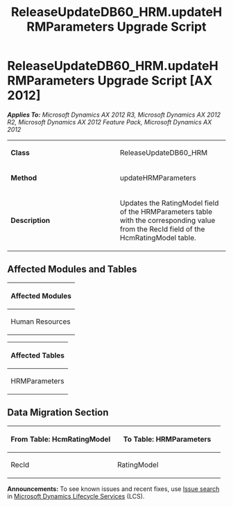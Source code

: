 ﻿---
title: ReleaseUpdateDB60_HRM.updateHRMParameters Upgrade Script
TOCTitle: ReleaseUpdateDB60_HRM.updateHRMParameters Upgrade Script
ms:assetid: 049607ba-c924-4af7-7614-3f1bba959a04
ms:mtpsurl: https://msdn.microsoft.com/en-us/library/JJ684699(v=AX.60)
ms:contentKeyID: 49706388
ms.date: 05/18/2015
mtps_version: v=AX.60
---

# ReleaseUpdateDB60\_HRM.updateHRMParameters Upgrade Script [AX 2012]


_**Applies To:** Microsoft Dynamics AX 2012 R3, Microsoft Dynamics AX 2012 R2, Microsoft Dynamics AX 2012 Feature Pack, Microsoft Dynamics AX 2012_

<table>
<colgroup>
<col style="width: 50%" />
<col style="width: 50%" />
</colgroup>
<tbody>
<tr class="odd">
<td><p><strong>Class</strong></p></td>
<td><p>ReleaseUpdateDB60_HRM</p></td>
</tr>
<tr class="even">
<td><p><strong>Method</strong></p></td>
<td><p>updateHRMParameters</p></td>
</tr>
<tr class="odd">
<td><p><strong>Description</strong></p></td>
<td><p>Updates the RatingModel field of the HRMParameters table with the corresponding value from the RecId field of the HcmRatingModel table.</p></td>
</tr>
</tbody>
</table>


## Affected Modules and Tables

<table>
<colgroup>
<col style="width: 100%" />
</colgroup>
<thead>
<tr class="header">
<th><p>Affected Modules</p></th>
</tr>
</thead>
<tbody>
<tr class="odd">
<td><p>Human Resources</p></td>
</tr>
</tbody>
</table>


<table>
<colgroup>
<col style="width: 100%" />
</colgroup>
<thead>
<tr class="header">
<th><p>Affected Tables</p></th>
</tr>
</thead>
<tbody>
<tr class="odd">
<td><p>HRMParameters</p></td>
</tr>
</tbody>
</table>


## Data Migration Section

<table>
<colgroup>
<col style="width: 50%" />
<col style="width: 50%" />
</colgroup>
<thead>
<tr class="header">
<th><p>From Table: HcmRatingModel</p></th>
<th><p>To Table: HRMParameters</p></th>
</tr>
</thead>
<tbody>
<tr class="odd">
<td><p>RecId</p></td>
<td><p>RatingModel</p></td>
</tr>
</tbody>
</table>

  
**Announcements:** To see known issues and recent fixes, use [Issue search](http://go.microsoft.com/fwlink/?linkid=389258) in [Microsoft Dynamics Lifecycle Services](http://go.microsoft.com/fwlink/?linkid=306505) (LCS).

